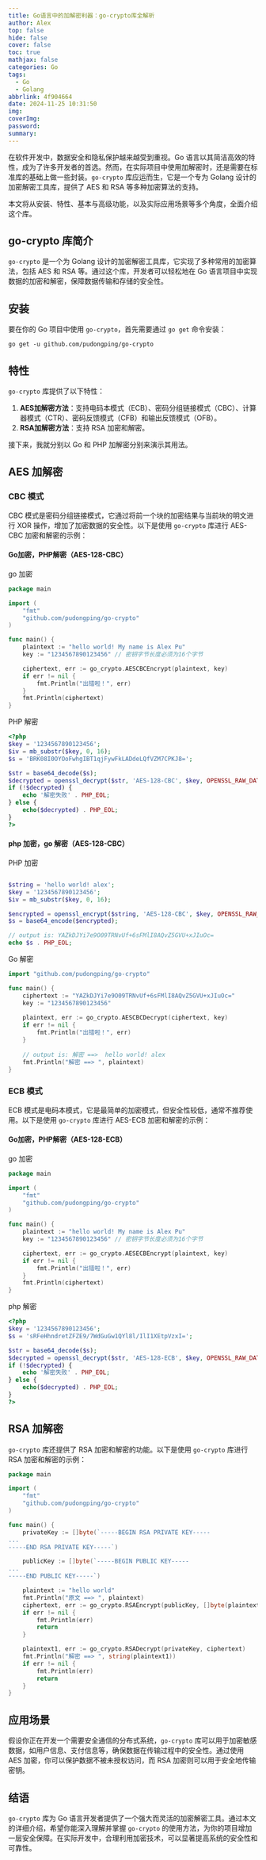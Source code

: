 ```yaml
---
title: Go语言中的加解密利器：go-crypto库全解析
author: Alex
top: false
hide: false
cover: false
toc: true
mathjax: false
categories: Go
tags:
  - Go
  - Golang
abbrlink: 4f904664
date: 2024-11-25 10:31:50
img:
coverImg:
password:
summary:
---
```


在软件开发中，数据安全和隐私保护越来越受到重视。Go 语言以其简洁高效的特性，成为了许多开发者的首选。然而，在实际项目中使用加解密时，还是需要在标准库的基础上做一些封装。`go-crypto` 库应运而生，它是一个专为 Golang 设计的加密解密工具库，提供了 AES 和 RSA 等多种加密算法的支持。

本文将从安装、特性、基本与高级功能，以及实际应用场景等多个角度，全面介绍这个库。

## go-crypto 库简介

`go-crypto` 是一个为 Golang 设计的加密解密工具库，它实现了多种常用的加密算法，包括 AES 和 RSA 等。通过这个库，开发者可以轻松地在 Go 语言项目中实现数据的加密和解密，保障数据传输和存储的安全性。

## 安装

要在你的 Go 项目中使用 `go-crypto`，首先需要通过 `go get` 命令安装：

```shell
go get -u github.com/pudongping/go-crypto
```

## 特性

`go-crypto` 库提供了以下特性：

1. **AES加解密方法**：支持电码本模式（ECB）、密码分组链接模式（CBC）、计算器模式（CTR）、密码反馈模式（CFB）和输出反馈模式（OFB）。
2. **RSA加解密方法**：支持 RSA 加密和解密。

接下来，我就分别以 Go 和 PHP 加解密分别来演示其用法。

## AES 加解密

### CBC 模式

CBC 模式是密码分组链接模式，它通过将前一个块的加密结果与当前块的明文进行 XOR 操作，增加了加密数据的安全性。以下是使用 `go-crypto` 库进行 AES-CBC 加密和解密的示例：

#### Go加密，PHP解密（AES-128-CBC）

go 加密

```go
package main

import (
	"fmt"
	"github.com/pudongping/go-crypto"
)

func main() {
	plaintext := "hello world! My name is Alex Pu"
	key := "1234567890123456" // 密钥字节长度必须为16个字节

	ciphertext, err := go_crypto.AESCBCEncrypt(plaintext, key)
	if err != nil {
		fmt.Println("出错啦！", err)
	}
	fmt.Println(ciphertext)
}
```

PHP 解密

```php
<?php
$key = '1234567890123456';
$iv = mb_substr($key, 0, 16);
$s = 'BRK08I0OYOoFwhgIBT1qjFywFkLADdeLQfVZM7CPKJ8=';

$str = base64_decode($s);
$decrypted = openssl_decrypt($str, 'AES-128-CBC', $key, OPENSSL_RAW_DATA, $iv);
if (!$decrypted) {
    echo '解密失败' . PHP_EOL;
} else {
    echo($decrypted) . PHP_EOL;
}
?>
```

#### php 加密，go 解密（AES-128-CBC）

PHP 加密

```php

$string = 'hello world! alex';
$key = '1234567890123456';
$iv = mb_substr($key, 0, 16);

$encrypted = openssl_encrypt($string, 'AES-128-CBC', $key, OPENSSL_RAW_DATA, $iv);
$s = base64_encode($encrypted);

// output is: YAZkDJYi7e9O09TRNvUf+6sFMlI8AQvZ5GVU+xJIuOc=
echo $s . PHP_EOL;

```

Go 解密

```go
import "github.com/pudongping/go-crypto"

func main() {
    ciphertext := "YAZkDJYi7e9O09TRNvUf+6sFMlI8AQvZ5GVU+xJIuOc="
    key := "1234567890123456"
    
    plaintext, err := go_crypto.AESCBCDecrypt(ciphertext, key)
    if err != nil {
        fmt.Println("出错啦！", err)
    }
	
	// output is: 解密 ==>  hello world! alex
    fmt.Println("解密 ==> ", plaintext)
}

```

### ECB 模式

ECB 模式是电码本模式，它是最简单的加密模式，但安全性较低，通常不推荐使用。以下是使用 `go-crypto` 库进行 AES-ECB 加密和解密的示例：

#### Go加密，PHP解密（AES-128-ECB）

go 加密

```go
package main

import (
	"fmt"
	"github.com/pudongping/go-crypto"
)

func main() {
	plaintext := "hello world! My name is Alex Pu"
	key := "1234567890123456" // 密钥字节长度必须为16个字节

	ciphertext, err := go_crypto.AESECBEncrypt(plaintext, key)
	if err != nil {
		fmt.Println("出错啦！", err)
	}
	fmt.Println(ciphertext)
}
```

php 解密

```php
<?php
$key = '1234567890123456';
$s = 'sRFeHhndretZFZE9/7WdGuGw1QYl8l/IlI1XEtpVzxI=';

$str = base64_decode($s);
$decrypted = openssl_decrypt($str, 'AES-128-ECB', $key, OPENSSL_RAW_DATA);
if (!$decrypted) {
    echo '解密失败' . PHP_EOL;
} else {
    echo($decrypted) . PHP_EOL;
}
?>
```

## RSA 加解密

`go-crypto` 库还提供了 RSA 加密和解密的功能。以下是使用 `go-crypto` 库进行 RSA 加密和解密的示例：

```go
package main

import (
	"fmt"
	"github.com/pudongping/go-crypto"
)

func main() {
	privateKey := []byte(`-----BEGIN RSA PRIVATE KEY-----
...
-----END RSA PRIVATE KEY-----`)

	publicKey := []byte(`-----BEGIN PUBLIC KEY-----
...
-----END PUBLIC KEY-----`)

	plaintext := "hello world"
	fmt.Println("原文 ==> ", plaintext)
	ciphertext, err := go_crypto.RSAEncrypt(publicKey, []byte(plaintext))
	if err != nil {
		fmt.Println(err)
		return
	}

	plaintext1, err := go_crypto.RSADecrypt(privateKey, ciphertext)
	fmt.Println("解密 ==> ", string(plaintext1))
	if err != nil {
		fmt.Println(err)
		return
	}
}
```

## 应用场景

假设你正在开发一个需要安全通信的分布式系统，`go-crypto` 库可以用于加密敏感数据，如用户信息、支付信息等，确保数据在传输过程中的安全性。通过使用 AES 加密，你可以保护数据不被未授权访问，而 RSA 加密则可以用于安全地传输密钥。

## 结语

`go-crypto` 库为 Go 语言开发者提供了一个强大而灵活的加密解密工具。通过本文的详细介绍，希望你能深入理解并掌握 `go-crypto` 的使用方法，为你的项目增加一层安全保障。在实际开发中，合理利用加密技术，可以显著提高系统的安全性和可靠性。

